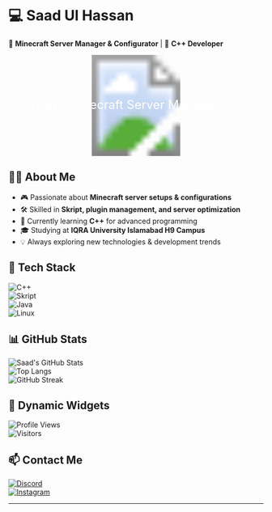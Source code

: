 # 💻 **Saad Ul Hassan**  
🚀 **Minecraft Server Manager & Configurator** | 💾 **C++ Developer**  

<svg width="100%" height="200">
  <defs>
    <pattern id="bg" patternUnits="userSpaceOnUse" width="100%" height="200">
      <image href="https://github.com/Saadi43/Saadi43/blob/main/image1" width="100%" height="200"/>
    </pattern>
  </defs>
  <rect width="100%" height="200" fill="url(#bg)"/>
  <text x="50%" y="50%" alignment-baseline="middle" text-anchor="middle" fill="white" font-size="24">
    Saad Ul Hassan - Minecraft Server Manager & Configurator
  </text>
</svg>


## 👨‍💻 **About Me**  
- 🎮 Passionate about **Minecraft server setups & configurations**  
- 🛠️ Skilled in **Skript, plugin management, and server optimization**  
- 🌱 Currently learning **C++** for advanced programming  
- 🎓 Studying at **IQRA University Islamabad H9 Campus**  
- 💡 Always exploring new technologies & development trends  

## 🚀 **Tech Stack**  
![C++](https://img.shields.io/badge/C++-blue?style=for-the-badge&logo=c%2B%2B&logoColor=white)  
![Skript](https://img.shields.io/badge/Skript-00A0E4?style=for-the-badge)  
![Java](https://img.shields.io/badge/Java-orange?style=for-the-badge&logo=java&logoColor=white)  
![Linux](https://img.shields.io/badge/Linux-black?style=for-the-badge&logo=linux&logoColor=white)  

## 📊 **GitHub Stats**  
![Saad's GitHub Stats](https://github-readme-stats.vercel.app/api?username=Saadi43&show_icons=true&theme=radical)  
![Top Langs](https://github-readme-stats.vercel.app/api/top-langs/?username=Saadi43&layout=compact&theme=radical)  
![GitHub Streak](https://streak-stats.demolab.com?user=Saadi43&theme=radical)  

## 🌟 **Dynamic Widgets**  
![Profile Views](https://komarev.com/ghpvc/?username=Saadi43&label=Profile+Views&color=red&style=for-the-badge)  
![Visitors](https://hits.seeyoufarm.com/api/count/incr/badge.svg?url=https://github.com/Saadi43/&title=Visitors)  

## 📫 **Contact Me**  
[![Discord](https://img.shields.io/badge/Discord-%237289DA.svg?style=for-the-badge&logo=discord&logoColor=white)](https://discord.com/@saad123400)  
[![Instagram](https://img.shields.io/badge/Instagram-E4405F?style=for-the-badge&logo=instagram&logoColor=white)](https://instagram.com/@saad123400)  

---  
